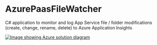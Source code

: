 # AzurePaasFileWatcher
C# application to monitor and log App Service file / folder modifications (create, change, rename, delete) to Azure Application Insights

[![Image showing Azure solution diagram](../Azure_PaaS_File_Change_Monitoring_Logging_Alerting.png)](README.md)
